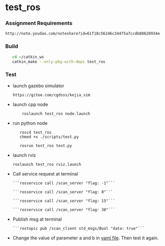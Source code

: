 # test_ros
### Assignment Requirements

    http://note.youdao.com/noteshare?id=61f18c56246c34475a7ccdb88620934e
### Build
   ```bash
      cd ~/catkin_ws
      catkin_make --only-pkg-with-deps test_ros
   ```
### Test
- launch gazebo simulator

      https://gitee.com/cgdsss/kejia_sim
- launch cpp node

  ```
      roslaunch test_ros node.launch
  ```
- run python node
  ```
     roscd test_ros
     chmod +x ./scripts/test.py
  ```
  ```
     rosrun test_ros test.py
  ```
- launch rviz

  ```roslaunch test_ros rviz.launch```
- Call service request at terminal

      ```rosservice call /scan_server "flag: -1"```
  
      ```rosservice call /scan_server "flag: 0"```
  
      ```rosservice call /scan_server "flag: 15"```
  
      ```rosservice call /scan_server "flag: 30"```
- Publish msg at terminal

      ```rostopic pub /scan_client std_msgs/Bool "data: true"```
  
- Change the value of parameter a and b in [yaml file](https://github.com/cgdsss/test_ros/blob/master/cfg/params.yaml). Then test it again.
